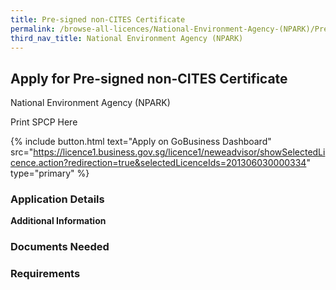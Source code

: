 ```yaml
---
title: Pre-signed non-CITES Certificate
permalink: /browse-all-licences/National-Environment-Agency-(NPARK)/Pre-signed-non-CITES-Certificate
third_nav_title: National Environment Agency (NPARK)
---
```


## Apply for Pre-signed non-CITES Certificate

National Environment Agency (NPARK)

Print SPCP Here


{% include button.html text="Apply on GoBusiness Dashboard" src="https://licence1.business.gov.sg/licence1/neweadvisor/showSelectedLicence.action?redirection=true&selectedLicenceIds=201306030000334" type="primary" %}

### Application Details

**Additional Information**

### Documents Needed

### Requirements

